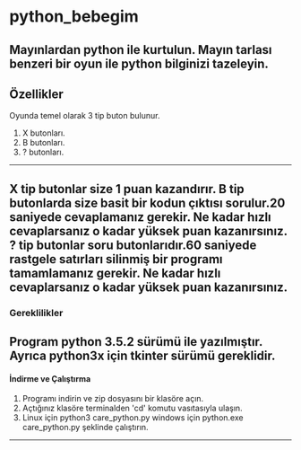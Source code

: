 # python_bebegim
Mayınlardan python ile kurtulun.
Mayın tarlası benzeri bir oyun ile python bilginizi tazeleyin.
--------------------------------------------------------------
## Özellikler
Oyunda temel olarak 3 tip buton bulunur.
1. X butonları.
2. B butonları.
3. ? butonları.
-------------------------------------------------------------
X tip butonlar size 1 puan kazandırır.
B tip butonlarda size basit bir kodun
çıktısı sorulur.20 saniyede cevaplamanız gerekir.
Ne kadar hızlı cevaplarsanız o kadar yüksek puan kazanırsınız.
? tip butonlar soru butonlarıdır.60 saniyede rastgele
satırları silinmiş bir programı tamamlamanız gerekir.
Ne kadar hızlı cevaplarsanız o kadar yüksek puan kazanırsınız.
---------------------------------------------------------------
### Gereklilikler

Program python 3.5.2 sürümü ile yazılmıştır.
Ayrıca python3x için tkinter sürümü gereklidir.
---------------------------------------------------------------
#### İndirme ve Çalıştırma
1. Programı indirin ve zip dosyasını bir klasöre açın.
2. Açtığınız klasöre terminalden 'cd' komutu vasıtasıyla ulaşın.
3. Linux için python3 care_python.py
windows için python.exe care_python.py şeklinde çalıştırın.
---------------------------------------------------------------




